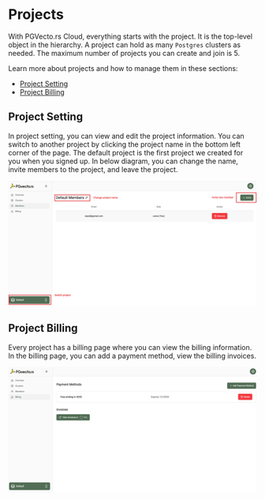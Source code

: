 # Projects

With PGVecto.rs Cloud, everything starts with the project. It is the top-level object in the hierarchy. A project can hold as many `Postgres` clusters as needed. The maximum number of projects you can create and join is 5. 

Learn more about projects and how to manage them in these sections:
- [Project Setting](#project-setting)
- [Project Billing](#project-billing)


## Project Setting

In project setting, you can view and edit the project information. You can switch to another project by clicking the project name in the bottom left corner of the page. The default project is the first project we created for you when you signed up. In below diagram, you can change the name, invite members to the project, and leave the project.

![](../images/project_info.png)


## Project Billing

Every project has a billing page where you can view the billing information. In the billing page, you can add a payment method, view the billing invoices. 

![](../images/project_billing.png)
